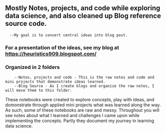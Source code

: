 ## Mostly Notes, projects, and code while exploring data science, and also cleaned up Blog reference source code.
      --My goal is to convert central ideas into blog post. 

### For a presentation of the ideas, see my blog at https://heuristics909.blogspot.com/


### Organized in 2 folders
        --Notes, projects and code - This is the raw notes and code and mini projects that demonstrate ideas learned.
        --Blog Source - As I create blogs and organize the raw notes, I will move them to this folder. 



These notebooks were created to explore concepts, play with ideas, and domonstrate through applied mini projects what was learned along the way. As such, some of these notebooks are raw and messy. Throughout you will see notes about what I learned and challenges I came upon while implementing the concepts. Partly they document my journey in learning data science.  

